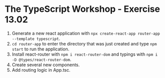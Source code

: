 # The TypeScript Workshop - Exercise 13.02

1. Generate a new react application with `npx create-react-app router-app --template typescript`.
2. `cd router-app` to enter the directory that was just created and type `npm start` to run the application.
3. Install react-router with `npm i react-router-dom` and typings with `npm i -D @types/react-router-dom`.
4. Create several new components.
5. Add routing logic in App.tsc.
